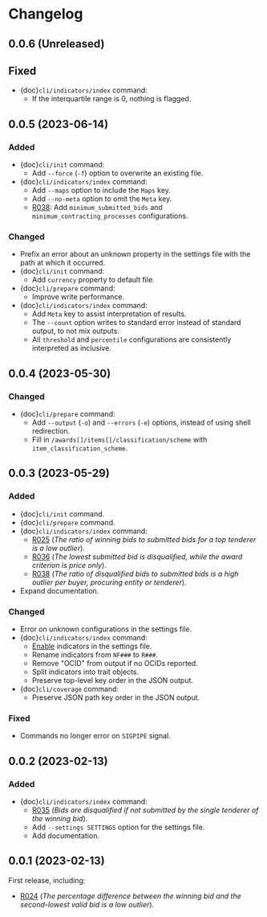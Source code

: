# Changelog

## 0.0.6 (Unreleased)

## Fixed

- {doc}`cli/indicators/index` command:
  - If the interquartile range is 0, nothing is flagged.

## 0.0.5 (2023-06-14)

### Added

- {doc}`cli/init` command:
  - Add `--force` (`-f`) option to overwrite an existing file.
- {doc}`cli/indicators/index` command:
  - Add `--maps` option to include the `Maps` key.
  - Add `--no-meta` option to omit the `Meta` key.
  - [R038](cli/indicators/R/038): Add `minimum_submitted_bids` and `minimum_contracting_processes` configurations.

### Changed

- Prefix an error about an unknown property in the settings file with the path at which it occurred.
- {doc}`cli/init` command:
  - Add `currency` property to default file.
- {doc}`cli/prepare` command:
  - Improve write performance.
- {doc}`cli/indicators/index` command:
  - Add `Meta` key to assist interpretation of results.
  - The `--count` option writes to standard error instead of standard output, to not mix outputs.
  - All `threshold` and `percentile` configurations are consistently interpreted as inclusive.

## 0.0.4 (2023-05-30)

### Changed

- {doc}`cli/prepare` command:
  - Add `--output` (`-o`) and `--errors` (`-e`) options, instead of using shell redirection.
  - Fill in `/awards[]/items[]/classification/scheme` with `item_classification_scheme`.

## 0.0.3 (2023-05-29)

### Added

- {doc}`cli/init` command.
- {doc}`cli/prepare` command.
- {doc}`cli/indicators/index` command:
  - [R025](cli/indicators/R/025) (*The ratio of winning bids to submitted bids for a top tenderer is a low outlier*).
  - [R036](cli/indicators/R/036) (*The lowest submitted bid is disqualified, while the award criterion is price only*).
  - [R038](cli/indicators/R/038) (*The ratio of disqualified bids to submitted bids is a high outlier per buyer, procuring entity or tenderer*).
- Expand documentation.

### Changed

- Error on unknown configurations in the settings file.
- {doc}`cli/indicators/index` command:
  - [Enable](cli/indicators/index.md#enable-an-indicator) indicators in the settings file.
  - Rename indicators from `NF###` to `R###`.
  - Remove "OCID" from output if no OCIDs reported.
  - Split indicators into trait objects.
  - Preserve top-level key order in the JSON output.
- {doc}`cli/coverage` command:
  - Preserve JSON path key order in the JSON output.

### Fixed

- Commands no longer error on `SIGPIPE` signal.

## 0.0.2 (2023-02-13)

### Added

- {doc}`cli/indicators/index` command:
  - [R035](cli/indicators/R/035) (*Bids are disqualified if not submitted by the single tenderer of the winning bid*).
  - Add `--settings SETTINGS` option for the settings file.
  - Add documentation.

## 0.0.1 (2023-02-13)

First release, including:

- [R024](cli/indicators/R/024) (*The percentage difference between the winning bid and the second-lowest valid bid is a low outlier*).
